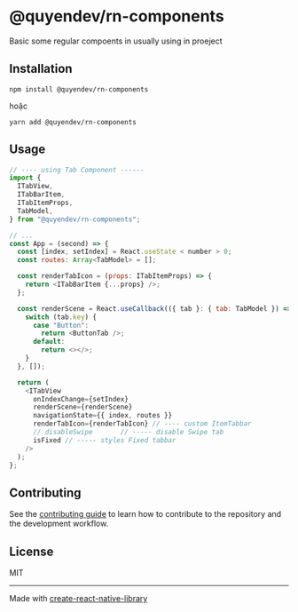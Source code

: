 # @quyendev/rn-components

Basic some regular compoents in usually using in proeject

## Installation

```
npm install @quyendev/rn-components
```

hoặc

```
yarn add @quyendev/rn-components
```

## Usage

```js
// ---- using Tab Component ------
import {
  ITabView,
  ITabBarItem,
  ITabItemProps,
  TabModel,
} from "@quyendev/rn-components";

// ...
const App = (second) => {
  const [index, setIndex] = React.useState < number > 0;
  const routes: Array<TabModel> = [];

  const renderTabIcon = (props: ITabItemProps) => {
    return <ITabBarItem {...props} />;
  };

  const renderScene = React.useCallback(({ tab }: { tab: TabModel }) => {
    switch (tab.key) {
      case "Button":
        return <ButtonTab />;
      default:
        return <></>;
    }
  }, []);

  return (
    <ITabView
      onIndexChange={setIndex}
      renderScene={renderScene}
      navigationState={{ index, routes }}
      renderTabIcon={renderTabIcon} // ---- custom ItemTabbar
      // disableSwipe       // ----- disable Swipe tab
      isFixed // ----- styles Fixed tabbar
    />
  );
};
```

## Contributing

See the [contributing guide](CONTRIBUTING.md) to learn how to contribute to the repository and the development workflow.

## License

MIT

---

Made with [create-react-native-library](https://github.com/callstack/react-native-builder-bob)
